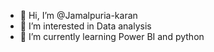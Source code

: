 - 👋 Hi, I’m @Jamalpuria-karan
- 👀 I’m interested in Data analysis
- 🌱 I’m currently learning Power BI and python

